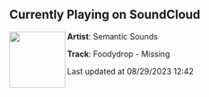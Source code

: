 ## Currently Playing on SoundCloud

[<img align="left" width="100" src="https://i1.sndcdn.com/artworks-Su3g41UtsK0TWlCz-tf80rA-t500x500.jpg">](https://soundcloud.com/semantic-sounds/foodydrop-missing?in=saxurn/sets/acid-override/)

**Artist**: Semantic Sounds 

**Track**: Foodydrop - Missing

Last updated at 08/29/2023 12:42
